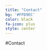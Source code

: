 ```yaml
---
title: "Contact"
bg: '#FFD9EC'
color: black
fa-icon: plus
style: center
---
```


#Contact
<span class="more-icons">
<a href="https://www.linkedin.com/in/just4jin/"><i class="fa fa-linkedin fa-3x"></i></a>
<a href="https://github.com/just4jin/"><i class="fa fa-github fa-3x"></i></a>
<a href="http://www.slideshare.net/JinLi14"><i class="fa fa-slideshare fa-3x"></i></a>
<a href="http://www.quora.com/Jin-Li-16"><i class="fa fa-quora fa-3x"></i></a>
<a href="https://www.facebook.com/li.jin.332"><i class="fa fa-facebook-square fa-3x"></i></a>
<span class="fa fa-square-o fa-stack-2x"></span>
</span>

<span class="fa-stack fa-lg">

</span>
